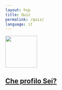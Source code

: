 ```yaml
---
layout: hsp
title: Quiz
permalink: /quiz/
language: it
---
```


<article>
  <div class="container">
    <div class="row">
      <div class="col-3">
        <img style="height:100px;width:auto;" src="{{ "/assets/img/tree.jpg" | prepend: site.baseurl }}" alt="" />
      </div>
      <div class="col-7">
        <h1><a href="/hsp/quiz-profilo">Che profilo Sei?</a></h1>
        <p></p>
      </div>
    </div>
  </div>
</article>
